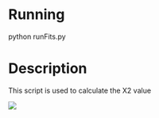 Running
=======
python runFits.py


Description
===========
This script is used to calculate the X2 value 


<img src="https://render.githubusercontent.com/render/math?math=\chi^{2}=\sum_{i=1}^{N} \frac{\left(n^{data}_{i}-n^{template}_{i}\right)^{2}}{(\sigma^{data}_{n_{i}})^{2} + (\sigma^{template}_{n_{i}})^{2}} ">

